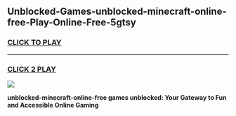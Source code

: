 
## Unblocked-Games-unblocked-minecraft-online-free-Play-Online-Free-5gtsy
<h3>
<a href="https://premium76.site?title=unblocked-minecraft-online-free&ref=26A">CLICK TO PLAY</a></h3>
<hr>

<h3>
<a href="https://premium76.site?title=unblocked-minecraft-online-free&ref=26A">CLICK 2 PLAY</a>
  
</h3>

<a href="https://premium76.site?title=unblocked-minecraft-online-free&ref=26A"><img src="https://clearcache.store/games.png"></a>


**unblocked-minecraft-online-free games unblocked: Your Gateway to Fun and Accessible Online Gaming**

